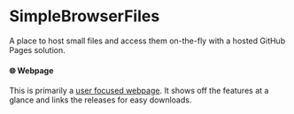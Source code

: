 # SimpleBrowserFiles
A place to host small files and access them on-the-fly with a hosted GitHub Pages solution.


#### 🌐 Webpage

This is primarily a [user focused webpage](https://skywalker94.github.io/SimpleBrowserFiles/). It shows off the features at a glance and links the releases for easy downloads.
